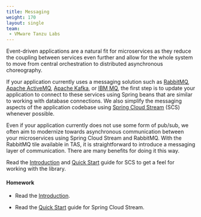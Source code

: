 ```yaml
---
title: Messaging
weight: 170
layout: single
team:
 - VMware Tanzu Labs
---
```


Event-driven applications are a natural fit for microservices as they reduce the coupling between services even further and allow for the whole system to move from central orchestration to distributed asynchronous choreography. 

If your application currently uses a messaging solution such as [RabbitMQ](https://www.rabbitmq.com/), [Apache ActiveMQ](https://activemq.apache.org/), [Apache Kafka](https://kafka.apache.org/), or [IBM MQ](https://www.ibm.com/products/mq), the first step is to update your application to connect to these services using Spring beans that are similar to working with database connections. We also simplify the messaging aspects of the application codebase using [Spring Cloud Stream](https://spring.io/projects/spring-cloud-stream) (SCS) whenever possible.

Even if your application currently does not use some form of pub/sub, we often aim to modernize towards asynchronous communication between your microservices using Spring Cloud Stream and RabbitMQ. With the RabbitMQ tile available in TAS, it is straightforward to introduce a messaging layer of communication. There are many benefits for doing it this way. 

Read the [Introduction](https://docs.spring.io/spring-cloud-stream/docs/current/reference/html/spring-cloud-stream.html#spring-cloud-stream-overview-introducing) and [Quick Start](https://docs.spring.io/spring-cloud-stream/docs/current/reference/html/spring-cloud-stream.html#spring-cloud-stream-overview-introducing) guide for SCS to get a feel for working with the library.


#### Homework

- Read the [Introduction](https://docs.spring.io/spring-cloud-stream/docs/current/reference/html/spring-cloud-stream.html#spring-cloud-stream-overview-introducing).

- Read the [Quick Start](https://docs.spring.io/spring-cloud-stream/docs/current/reference/html/spring-cloud-stream.html#spring-cloud-stream-overview-introducing) guide for Spring Cloud Stream.

